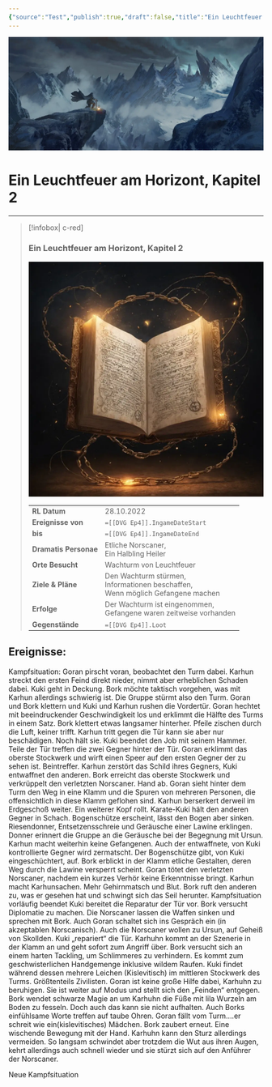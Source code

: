 ```yaml
---
{"source":"Test","publish":true,"draft":false,"title":"Ein Leuchtfeuer am Horizont, Kapitel 2","tags":["Tagebuch"],"kampagne":"DVG","PassFrontmatter":true}
---
```


![DerVerloreneGott_Banner-1.webp| banner p+cct](../../DerVerloreneGott_Banner-1.webp)

# Ein Leuchtfeuer am Horizont, Kapitel 2

---

> [!infobox| c-red]
>
>
> ### Ein Leuchtfeuer am Horizont, Kapitel 2
>
> ![Journal1.webp](../../Journal1.webp)
> 
> |  |  |
> | ---- | ---- |
> | **RL Datum** | 28.10.2022 |
> | **Ereignisse von** | `=[[DVG Ep4]].IngameDateStart` |
> | **bis** | `=[[DVG Ep4]].IngameDateEnd` |
> | **Dramatis Personae** | Etliche Norscaner,<br>Ein Halbling Heiler |
> | **Orte Besucht** | Wachturm von Leuchtfeuer |
> | **Ziele & Pläne** | Den Wachturm stürmen,<br>Informationen beschaffen,<br>Wenn möglich Gefangene machen |
> | **Erfolge** | Der Wachturm ist eingenommen,<br>Gefangene waren zeitweise vorhanden |
> | **Gegenstände** | `=[[DVG Ep4]].Loot` |

## Ereignisse:

Kampfsituation:
Goran pirscht voran, beobachtet den Turm dabei. Karhun streckt den ersten Feind direkt nieder, nimmt aber erheblichen Schaden dabei. Kuki geht in Deckung. 
Bork möchte taktisch vorgehen, was mit Karhun allerdings schwierig ist. Die Gruppe stürmt also den Turm. Goran und Bork klettern und Kuki und Karhun rushen die Vordertür. Goran hechtet mit beeindruckender Geschwindigkeit los und erklimmt die Hälfte des Turms in einem Satz. Bork klettert etwas langsamer hinterher. Pfeile zischen durch die Luft, keiner trifft.
Karhun tritt gegen die Tür kann sie aber nur beschädigen. Noch hält sie. Kuki beendet den Job mit seinem Hammer. Teile der Tür treffen die zwei Gegner hinter der Tür. 
Goran erklimmt das oberste Stockwerk und wirft einen Speer auf den ersten Gegner der zu sehen ist. Beintreffer.
Karhun zerstört das Schild ihres Gegners, Kuki entwaffnet den anderen.
Bork erreicht das oberste Stockwerk und verkrüppelt den verletzten Norscaner. Hand ab. Goran sieht hinter dem Turm den Weg in eine Klamm und die Spuren von mehreren Personen, die offensichtlich in diese Klamm geflohen sind.
Karhun berserkert derweil im Erdgeschoß weiter. Ein weiterer Kopf rollt. Karate-Kuki hält den anderen Gegner in Schach. Bogenschütze erscheint, lässt den Bogen aber sinken.
Riesendonner, Entsetzensschreie und Geräusche einer Lawine erklingen. Donner erinnert die Gruppe an die Geräusche bei der Begegnung mit Ursun.
Karhun macht weiterhin keine Gefangenen. Auch der entwaffnete, von Kuki kontrollierte Gegner wird zermatscht. Der Bogenschütze gibt, von Kuki eingeschüchtert, auf. 
Bork erblickt in der Klamm etliche Gestalten, deren Weg durch die Lawine versperrt scheint.
Goran tötet den verletzten Norscaner, nachdem ein kurzes Verhör keine Erkenntnisse bringt.
Karhun macht Karhunsachen. Mehr Gehirnmatsch und Blut.
Bork ruft den anderen zu, was er gesehen hat und schwingt sich das Seil herunter.
Kampfsituation vorläufig beendet
Kuki bereitet die Reparatur der Tür vor. Bork versucht Diplomatie zu machen. Die Norscaner lassen die Waffen sinken und sprechen mit Bork. Auch Goran schaltet sich ins Gespräch ein (in akzeptablen Norscanisch). Auch die Norscaner wollen zu Ursun, auf Geheiß von Skollden. Kuki „repariert“ die Tür.
Karhuhn kommt an der Szenerie in der Klamm an und geht sofort zum Angriff über. Bork versucht sich an einem harten Tackling, um Schlimmeres zu verhindern. Es kommt zum geschwisterlichen Handgemenge inklusive wildem Raufen. 
Kuki findet während dessen mehrere Leichen (Kislevitisch) im mittleren Stockwerk des Turms. Größtenteils Zivilisten.
Goran ist keine große Hilfe dabei, Karhuhn zu beruhigen. Sie ist weiter auf Modus und stellt sich den „Feinden“ entgegen. Bork wendet schwarze Magie an um Karhuhn die Füße mit lila Wurzeln am Boden zu fesseln. Doch auch das kann sie nicht aufhalten. Auch Borks einfühlsame Worte treffen auf taube Ohren.
Goran fällt vom Turm….er schreit wie ein(kislevitisches) Mädchen.
Bork zaubert erneut. Eine wischende Bewegung mit der Hand. Karhuhn kann den Sturz allerdings vermeiden. So langsam schwindet aber trotzdem die Wut aus ihren Augen, kehrt allerdings auch schnell wieder und sie stürzt sich auf den Anführer der Norscaner.

Neue Kampfsituation